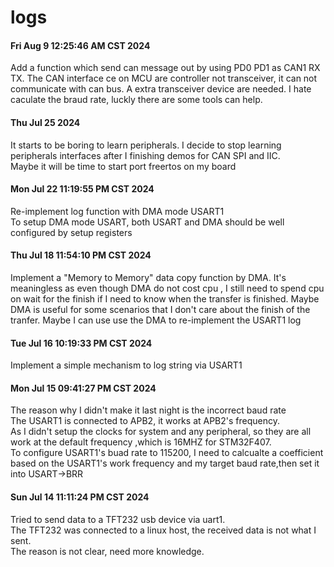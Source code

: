 
# logs

#### Fri Aug  9 12:25:46 AM CST 2024
Add a function which send can message out by using PD0 PD1 as CAN1 RX TX.
The CAN interface ce on MCU are controller not transceiver, it can not communicate with can bus.
A extra transceiver device are needed.
I hate caculate the braud rate, luckly there are some tools can help.

#### Thu Jul 25 2024
It starts to be boring to learn peripherals. I decide to stop learning peripherals interfaces after I finishing demos for CAN SPI and IIC.            
Maybe it will be time to start port freertos on my board

#### Mon Jul 22 11:19:55 PM CST 2024
Re-implement log function with DMA mode USART1      
To setup DMA mode USART, both USART and DMA  should be well configured by setup registers

#### Thu Jul 18 11:54:10 PM CST 2024
Implement a "Memory to Memory" data copy function by DMA.
It's meaningless as even though DMA do not cost cpu , I still need to spend cpu on wait for the finish if I need to know when the transfer is finished.
Maybe DMA is useful for some scenarios that I don't care about the finish of the tranfer.
Maybe I can use use the DMA to re-implement the USART1 log

#### Tue Jul 16 10:19:33 PM CST 2024
Implement a simple mechanism to log string via USART1       

#### Mon Jul 15 09:41:27 PM CST 2024     
The reason why I didn't make it last night is the incorrect baud rate  
The USART1 is connected to APB2, it works at APB2's frequency.      
As I didn't setup the clocks for system and any peripheral, so they are all work at the default frequency ,which is 16MHZ for STM32F407.        
To configure USART1's buad rate to 115200, I need to calcualte a coefficient based on the USART1's work frequency and my target baud rate,then set it into USART->BRR

      
#### Sun Jul 14 11:11:24 PM CST 2024     
Tried to send data to a TFT232 usb device via uart1.        
The TFT232 was connected to a linux host, the received data is not what I sent.     
The reason is not clear, need more knowledge.       
